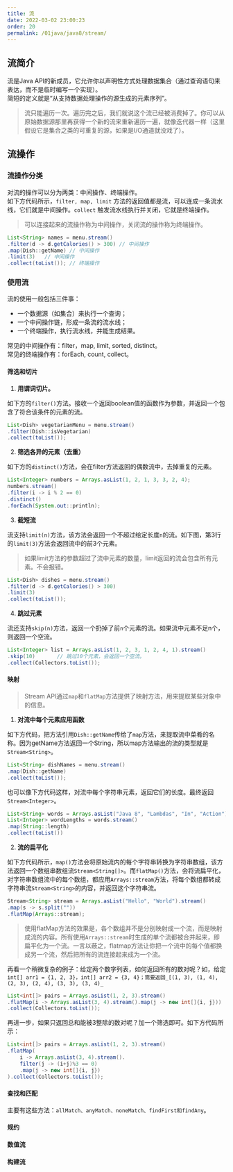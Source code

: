 ```yaml
---
title: 流
date: 2022-03-02 23:00:23
order: 20
permalink: /01java/java8/stream/
---
```

## 流简介

流是Java API的新成员，它允许你以声明性方式处理数据集合（通过查询语句来表达，而不是临时编写一个实现）。<br />简短的定义就是“从支持数据处理操作的源生成的元素序列”。
> 流只能遍历一次。遍历完之后，我们就说这个流已经被消费掉了。你可以从原始数据源那里再获得一个新的流来重新遍历一遍，就像迭代器一样（这里假设它是集合之类的可重复的源，如果是I/O通道就没戏了）。

## 流操作
### 流操作分类
对流的操作可以分为两类：中间操作、终端操作。<br />如下方代码所示，`filter, map, limit` 方法的返回值都是流，可以连成一条流水线，它们就是中间操作。`collect` 触发流水线执行并关闭，它就是终端操作。
> 可以连接起来的流操作称为中间操作，关闭流的操作称为终端操作。

```java
List<String> names = menu.stream()
.filter(d -> d.getCalories() > 300) // 中间操作
.map(Dish::getName)	// 中间操作
.limit(3)	// 中间操作
.collect(toList());	// 终端操作
```
### 使用流
流的使用一般包括三件事：

- 一个数据源（如集合）来执行一个查询；
-  一个中间操作链，形成一条流的流水线；
- 一个终端操作，执行流水线，并能生成结果。

常见的中间操作有：filter，map, limit, sorted, distinct。<br />常见的终端操作有：forEach, count, collect。
#### 筛选和切片

1. **用谓词切片。**

如下方的`filter()`方法。接收一个返回boolean值的函数作为参数，并返回一个包含了符合该条件的元素的流。
```java
List<Dish> vegetarianMenu = menu.stream()
.filter(Dish::isVegetarian)
.collect(toList());
```

2. **筛选各异的元素（去重）**

如下方的`distinct()`方法，会在filter方法返回的偶数流中，去掉重复的元素。
```java
List<Integer> numbers = Arrays.asList(1, 2, 1, 3, 3, 2, 4);
numbers.stream()
.filter(i -> i % 2 == 0)
.distinct()
.forEach(System.out::println);
```

3. **截短流**

流支持`limit(n)`方法，该方法会返回一个不超过给定长度`n`的流。如下图，第3行的`limit(3)`方法会返回流中的前3个元素。
> 如果limit方法的参数超过了流中元素的数量，limit返回的流会包含所有元素。不会报错。

```java
List<Dish> dishes = menu.stream()
.filter(d -> d.getCalories() > 300)
.limit(3)
.collect(toList());
```

4. **跳过元素**

流还支持`skip(n)`方法，返回一个扔掉了前`n`个元素的流。如果流中元素不足n个，则返回一个空流。
```java
List<Integer> list = Arrays.asList(1, 2, 3, 1, 2, 4, 1).stream()
.skip(10)		// 跳过10个元素，会返回一个空流。
.collect(Collectors.toList());
```
#### 映射
> Stream API通过`map`和`flatMap`方法提供了映射方法，用来提取某些对象中的信息。

1. **对流中每个元素应用函数**

如下方代码，把方法引用`Dish::getName`传给了`map`方法，来提取流中菜肴的名称。因为getName方法返回一个String，所以map方法输出的流的类型就是`Stream<String>`。
```java
List<String> dishNames = menu.stream()
.map(Dish::getName)
.collect(toList());
```
也可以像下方代码这样，对流中每个字符串元素，返回它们的长度。最终返回`Stream<Integer>`。
```java
List<String> words = Arrays.asList("Java 8", "Lambdas", "In", "Action");
List<Integer> wordLengths = words.stream()
.map(String::length)
.collect(toList())
```

2. **流的扁平化**

如下方代码所示，`map()`方法会将原始流内的每个字符串转换为字符串数组，该方法返回一个数组串数组流`Stream<String[]>`。而`flatMap()`方法，会将流扁平化，对字符串数组流中的每个数组，都应用`Arrays::stream`方法，将每个数组都转成字符串流`Stream<String>`的内容，并返回这个字符串流。
```java
Stream<String> stream = Arrays.asList("Hello", "World").stream()
.map(s -> s.split(""))
.flatMap(Arrays::stream);
```
> 使用flatMap方法的效果是，各个数组并不是分别映射成一个流，而是映射成流的内容。所有使用`Arrays::stream`时生成的单个流都被合并起来，即扁平化为一个流。一言以蔽之，flatmap方法让你把一个流中的每个值都换成另一个流，然后把所有的流连接起来成为一个流。

再看一个稍微复杂的例子：给定两个数字列表，如何返回所有的数对呢？如，给定 `int[] arr1 = {1, 2, 3}，int[] arr2 = {3, 4}；需要返回_[(1, 3), (1, 4), (2, 3), (2, 4), (3, 3), (3, 4)_`
```java
List<int[]> pairs = Arrays.asList(1, 2, 3).stream()
.flatMap(i -> Arrays.asList(3, 4).stream().map(j -> new int[]{i, j}))
.collect(Collectors.toList());
```
再进一步，如果只返回总和能被3整除的数对呢？加一个筛选即可。如下方代码所示：
```java
List<int[]> pairs = Arrays.asList(1, 2, 3).stream()
.flatMap(
    i -> Arrays.asList(3, 4).stream().
    filter(j -> (i+j)%3 == 0)
	.map(j -> new int[]{i, j})
).collect(Collectors.toList());
```
#### 查找和匹配
主要有这些方法：`allMatch、anyMatch、noneMatch、findFirst和findAny`。

#### 规约
#### 数值流
#### 构建流
